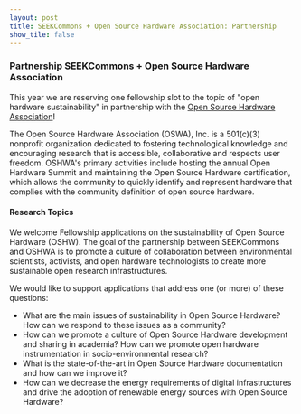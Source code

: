 ```yaml
---
layout: post
title: SEEKCommons + Open Source Hardware Association: Partnership 
show_tile: false
---
```

### Partnership SEEKCommons + Open Source Hardware Association 

This year we are reserving one fellowship slot to the topic of "open hardware sustainability" in partnership with the [Open Source Hardware Association](https://www.oshwa.org)!

The Open Source Hardware Association (OSWA), Inc. is a 501(c)(3) nonprofit organization dedicated to fostering technological knowledge and encouraging research that is accessible, collaborative and respects user freedom. OSHWA's primary activities include hosting the annual Open Hardware Summit and maintaining the Open Source Hardware certification, which allows the community to quickly identify and represent hardware that complies with the community definition of open source hardware.

#### Research Topics

We welcome Fellowship applications on the sustainability of Open Source Hardware (OSHW). The goal of the partnership between SEEKCommons and OSHWA is to promote a culture of collaboration between environmental scientists, activists, and open hardware technologists to create more sustainable open research infrastructures.

We would like to support applications that address one (or more) of these questions:
- What are the main issues of sustainability in Open Source Hardware? How can we respond to these issues as a community?
- How can we promote a culture of Open Source Hardware development and sharing in academia? How can we promote open hardware instrumentation in socio-environmental research?
- What is the state-of-the-art in Open Source Hardware documentation and how can we improve it?
- How can we decrease the energy requirements of digital infrastructures and drive the adoption of renewable energy sources with Open Source Hardware?

